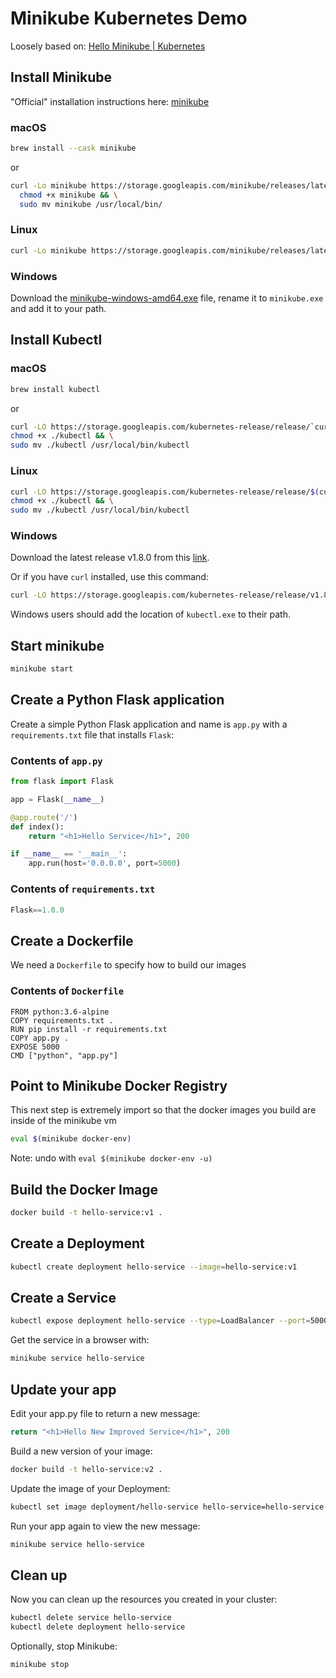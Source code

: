 # Minikube Kubernetes Demo

Loosely based on: [Hello Minikube | Kubernetes](https://kubernetes.io/docs/tutorials/stateless-application/hello-minikube/)

## Install Minikube

"Official" installation instructions here: [minikube](https://github.com/kubernetes/minikube)

### macOS

```bash
brew install --cask minikube
```

or

```bash
curl -Lo minikube https://storage.googleapis.com/minikube/releases/latest/minikube-darwin-amd64 && \
  chmod +x minikube && \
  sudo mv minikube /usr/local/bin/
```

### Linux

```bash
curl -Lo minikube https://storage.googleapis.com/minikube/releases/latest/minikube-linux-amd64 && chmod +x minikube && sudo mv minikube /usr/local/bin/
```

### Windows

Download the [minikube-windows-amd64.exe](https://storage.googleapis.com/minikube/releases/latest/minikube-windows-amd64.exe) file, rename it to `minikube.exe` and add it to your path.

## Install Kubectl

### macOS

```bash
brew install kubectl
```

or

```bash
curl -LO https://storage.googleapis.com/kubernetes-release/release/`curl -s https://storage.googleapis.com/kubernetes-release/release/stable.txt`/bin/darwin/amd64/kubectl && \
chmod +x ./kubectl && \
sudo mv ./kubectl /usr/local/bin/kubectl
```

### Linux

```bash
curl -LO https://storage.googleapis.com/kubernetes-release/release/$(curl -s https://storage.googleapis.com/kubernetes-release/release/stable.txt)/bin/linux/amd64/kubectl && \
chmod +x ./kubectl && \
sudo mv ./kubectl /usr/local/bin/kubectl
```

### Windows

Download the latest release v1.8.0 from this [link](https://storage.googleapis.com/kubernetes-release/release/v1.8.0/bin/windows/amd64/kubectl.exe).

Or if you have `curl` installed, use this command:

```bash
curl -LO https://storage.googleapis.com/kubernetes-release/release/v1.8.0/bin/windows/amd64/kubectl.exe
```

Windows users should add the location of `kubectl.exe` to their path.

## Start minikube

```bash
minikube start
```

## Create a Python Flask application

Create a simple Python Flask application and name is `app.py` with a `requirements.txt` file that installs `Flask`:

### Contents of `app.py`

```python
from flask import Flask

app = Flask(__name__)

@app.route('/')
def index():
    return "<h1>Hello Service</h1>", 200

if __name__ == '__main__':
    app.run(host='0.0.0.0', port=5000)
```

### Contents of `requirements.txt`

```python
Flask==1.0.0
```

## Create a Dockerfile

We need a `Dockerfile` to specify how to build our images

### Contents of `Dockerfile`

```docker
FROM python:3.6-alpine
COPY requirements.txt .
RUN pip install -r requirements.txt
COPY app.py .
EXPOSE 5000
CMD ["python", "app.py"]
```

## Point to Minikube Docker Registry

This next step is extremely import so that the docker images you build are inside of the minikube vm

```bash
eval $(minikube docker-env)
```

Note: undo with `eval $(minikube docker-env -u)`

## Build the Docker Image

```bash
docker build -t hello-service:v1 .
```

## Create a Deployment

```bash
kubectl create deployment hello-service --image=hello-service:v1
```

## Create a Service

```bash
kubectl expose deployment hello-service --type=LoadBalancer --port=5000
```

Get the service in a browser with:

```bash
minikube service hello-service
```

## Update your app

Edit your app.py file to return a new message:

```python
return "<h1>Hello New Improved Service</h1>", 200
```

Build a new version of your image:

```bash
docker build -t hello-service:v2 .
```

Update the image of your Deployment:

```bash
kubectl set image deployment/hello-service hello-service=hello-service:v2
```

Run your app again to view the new message:

```bash
minikube service hello-service
```

## Clean up

Now you can clean up the resources you created in your cluster:

```bash
kubectl delete service hello-service
kubectl delete deployment hello-service
```

Optionally, stop Minikube:

```bash
minikube stop
```
